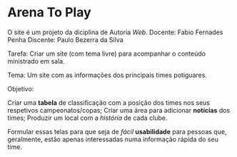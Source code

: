 # Arena To Play

O site é um projeto da diciplina de Autoria *Web*.
Docente: Fabio Fernades Penha
Discente: Paulo Bezerra da Silva

Tarefa: Criar um site (com tema livre) para acompanhar o conteúdo ministrado em sala.

Tema: Um site com as informações dos principais times potiguares.

Objetivo: 

Criar uma **tabela** de classificação com a posição dos times nos seus respetivos campeonatos/copas;
Criar uma área para adicionar **notícias** dos times;
Produzir um local com a *história* de cada clube.

Formular essas telas para que seja de *fácil* **usabilidade** para pessoas que, geralmente, estão apenas interessadas numa informação rápida do seu time.
